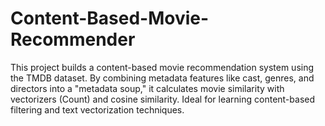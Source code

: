 # Content-Based-Movie-Recommender
This project builds a content-based movie recommendation system using the TMDB dataset. By combining metadata features like cast, genres, and directors into a "metadata soup," it calculates movie similarity with vectorizers (Count) and cosine similarity. Ideal for learning content-based filtering and text vectorization techniques.
